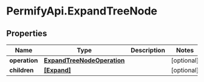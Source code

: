 # PermifyApi.ExpandTreeNode

## Properties

Name | Type | Description | Notes
------------ | ------------- | ------------- | -------------
**operation** | [**ExpandTreeNodeOperation**](ExpandTreeNodeOperation.md) |  | [optional] 
**children** | [**[Expand]**](Expand.md) |  | [optional] 


